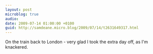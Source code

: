 ```yaml
---
layout: post
microblog: true
audio: 
date: 2009-07-14 01:00:00 +0100
guid: http://samdeane.micro.blog/2009/07/14/t2631649317.html
---
```

On the train back to London - very glad I took the extra day off, as I'm knackered.
